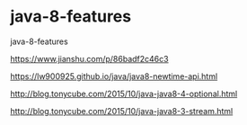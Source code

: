 # java-8-features
java-8-features

https://www.jianshu.com/p/86badf2c46c3

https://lw900925.github.io/java/java8-newtime-api.html

http://blog.tonycube.com/2015/10/java-java8-4-optional.html

http://blog.tonycube.com/2015/10/java-java8-3-stream.html

